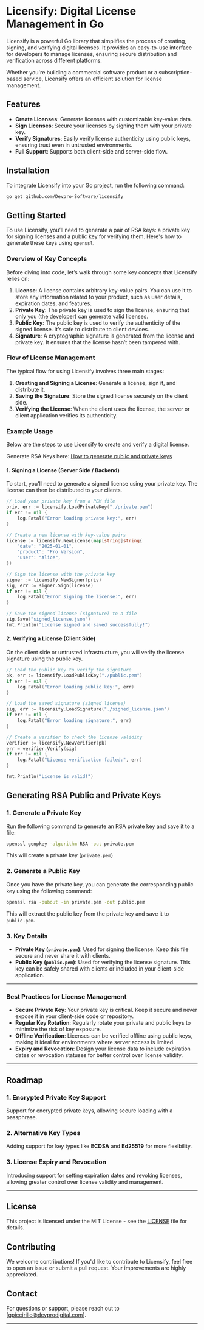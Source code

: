 
# Licensify: Digital License Management in Go

Licensify is a powerful Go library that simplifies the process of creating, signing, and verifying digital licenses. It provides an easy-to-use interface for developers to manage licenses, ensuring secure distribution and verification across different platforms.

Whether you're building a commercial software product or a subscription-based service, Licensify offers an efficient solution for license management.

## Features

- **Create Licenses**: Generate licenses with customizable key-value data.
- **Sign Licenses**: Secure your licenses by signing them with your private key.
- **Verify Signatures**: Easily verify license authenticity using public keys, ensuring trust even in untrusted environments.
- **Full Support**: Supports both client-side and server-side flow.

## Installation

To integrate Licensify into your Go project, run the following command:

```bash
go get github.com/Devpro-Software/licensify
```

## Getting Started

To use Licensify, you’ll need to generate a pair of RSA keys: a private key for signing licenses and a public key for verifying them. Here's how to generate these keys using `openssl`.

### Overview of Key Concepts

Before diving into code, let’s walk through some key concepts that Licensify relies on:

1. **License**: A license contains arbitrary key-value pairs. You can use it to store any information related to your product, such as user details, expiration dates, and features.
2. **Private Key**: The private key is used to sign the license, ensuring that only you (the developer) can generate valid licenses.
3. **Public Key**: The public key is used to verify the authenticity of the signed license. It’s safe to distribute to client devices.
4. **Signature**: A cryptographic signature is generated from the license and private key. It ensures that the license hasn’t been tampered with.

### Flow of License Management

The typical flow for using Licensify involves three main stages:

1. **Creating and Signing a License**: Generate a license, sign it, and distribute it.
2. **Saving the Signature**: Store the signed license securely on the client side.
3. **Verifying the License**: When the client uses the license, the server or client application verifies its authenticity.

### Example Usage

Below are the steps to use Licensify to create and verify a digital license.

Generate RSA Keys here: [How to generate public and private keys](#generating-rsa-public-and-private-keys)

#### 1. Signing a License (Server Side / Backend)

To start, you'll need to generate a signed license using your private key. The license can then be distributed to your clients.

```go
// Load your private key from a PEM file
priv, err := licensify.LoadPrivateKey("./private.pem")
if err != nil {
    log.Fatal("Error loading private key:", err)
}

// Create a new license with key-value pairs
license := licensify.NewLicense(map[string]string{
    "date": "2025-01-01",
    "product": "Pro Version",
    "user": "Alice",
})

// Sign the license with the private key
signer := licensify.NewSigner(priv)
sig, err := signer.Sign(license)
if err != nil {
    log.Fatal("Error signing the license:", err)
}

// Save the signed license (signature) to a file
sig.Save("signed_license.json")
fmt.Println("License signed and saved successfully!")
```

#### 2. Verifying a License (Client Side)

On the client side or untrusted infrastructure, you will verify the license signature using the public key.

```go
// Load the public key to verify the signature
pk, err := licensify.LoadPublicKey("./public.pem")
if err != nil {
    log.Fatal("Error loading public key:", err)
}

// Load the saved signature (signed license)
sig, err := licensify.LoadSignature("./signed_license.json")
if err != nil {
    log.Fatal("Error loading signature:", err)
}

// Create a verifier to check the license validity
verifier := licensify.NewVerifier(pk)
err = verifier.Verify(sig)
if err != nil {
    log.Fatal("License verification failed:", err)
}

fmt.Println("License is valid!")
```

## Generating RSA Public and Private Keys

### 1. Generate a Private Key

Run the following command to generate an RSA private key and save it to a file:

```bash
openssl genpkey -algorithm RSA -out private.pem
```

This will create a private key (`private.pem`)

### 2. Generate a Public Key

Once you have the private key, you can generate the corresponding public key using the following command:

```bash
openssl rsa -pubout -in private.pem -out public.pem
```

This will extract the public key from the private key and save it to `public.pem`.

### 3. Key Details

- **Private Key (`private.pem`)**: Used for signing the license. Keep this file secure and never share it with clients.
- **Public Key (`public.pem`)**: Used for verifying the license signature. This key can be safely shared with clients or included in your client-side application.

---

### Best Practices for License Management

- **Secure Private Key**: Your private key is critical. Keep it secure and never expose it in your client-side code or repository.
- **Regular Key Rotation**: Regularly rotate your private and public keys to minimize the risk of key exposure.
- **Offline Verification**: Licenses can be verified offline using public keys, making it ideal for environments where server access is limited.
- **Expiry and Revocation**: Design your license data to include expiration dates or revocation statuses for better control over license validity.

---

## Roadmap

### 1. Encrypted Private Key Support

Support for encrypted private keys, allowing secure loading with a passphrase.

### 2. Alternative Key Types

Adding support for key types like **ECDSA** and **Ed25519** for more flexibility.

### 3. License Expiry and Revocation

Introducing support for setting expiration dates and revoking licenses, allowing greater control over license validity and management.

---

## License

This project is licensed under the MIT License - see the [LICENSE](LICENSE) file for details.

## Contributing

We welcome contributions! If you'd like to contribute to Licensify, feel free to open an issue or submit a pull request. Your improvements are highly appreciated.

## Contact

For questions or support, please reach out to [gpiccirillo@devprodigital.com].

---
